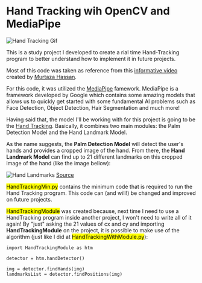# Hand Tracking wih OpenCV and MediaPipe
 
![Hand Tracking Gif](./images/handtracking.gif)

This is a study project I developed to create a rial time Hand-Tracking program to better understand how to implement it in future projects.

Most of this code was taken as reference from this [informative video](https://www.youtube.com/watch?v=01sAkU_NvOY) created by [Murtaza Hassan](https://www.youtube.com/channel/UCYUjYU5FveRAscQ8V21w81A).

For this code, it was utilized the [MediaPipe](https://google.github.io/mediapipe/) famework. MediaPipe is a framework developed by Google which contains some amazing models that allows us to quickly get started with some fundamental AI problems such as Face Detection, Object Detection, Hair Segmentation and much more!

Having said that, the model I'll be working with for this project is going to be the [Hand Tracking](https://google.github.io/mediapipe/solutions/hands). Basically, it combines two main modules: the Palm Detection Model and the Hand Landmark Model.

As the name suggests, the **Palm Detection Model** will detect the user's hands and provides a cropped image of the hand. From there, the **Hand Landmark Model** can find up to 21 different landmarks on this cropped image of the hand (like the image bellow):

![Hand Landmarks](https://mediapipe.dev/images/mobile/hand_landmarks.png)
[Source](https://google.github.io/mediapipe/solutions/hands)


<mark>HandTrackingMin.py</mark> contains the minimum code that is required to run the Hand Tracking program. This code can (and will!) be changed and improved on future projects.

<mark>HandTrackingModule</mark> was created because, next time I need to use a HandTracking program inside another project, I won't need to write all of it again! By "just" asking the 21 values of cx and cy and importing **HandTrackingModule** on the project, it is possible to make use of the algorithm (just like I did at <mark>HandTrackingWithModule.py</mark>):


```
import HandTrackingModule as htm

detector = htm.handDetector()

img = detector.findHands(img)
landmarksList = detector.findPositions(img)

```



